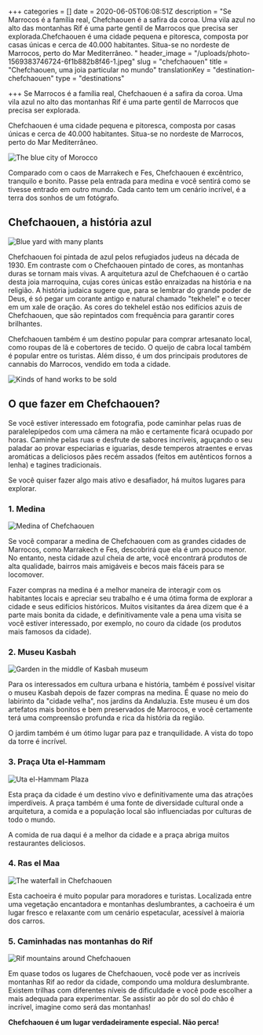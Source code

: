 +++
categories = []
date = 2020-06-05T06:08:51Z
description = "Se Marrocos é a família real, Chefchaouen é a safira da coroa. Uma vila azul no alto das montanhas Rif é uma parte gentil de Marrocos que precisa ser explorada.Chefchaouen é uma cidade pequena e pitoresca, composta por casas únicas e cerca de 40.000 habitantes. Situa-se no nordeste de Marrocos, perto do Mar Mediterrâneo. "
header_image = "/uploads/photo-1569383746724-6f1b882b8f46-1.jpeg"
slug = "chefchaouen"
title = "Chefchaouen, uma joia particular no mundo"
translationKey = "destination-chefchaouen"
type = "destinations"

+++
Se Marrocos é a família real, Chefchaouen é a safira da coroa. Uma vila azul no alto das montanhas Rif é uma parte gentil de Marrocos que precisa ser explorada.

Chefchaouen é uma cidade pequena e pitoresca, composta por casas únicas e cerca de 40.000 habitantes. Situa-se no nordeste de Marrocos, perto do Mar Mediterrâneo. 

![The blue city of Morocco](/uploads/Chefchaouen1.jpg "The blue city of Morocco")

Comparado com o caos de Marrakech e Fes, Chefchaouen é excêntrico, tranquilo e bonito. Passe pela entrada para medina e você sentirá como se tivesse entrado em outro mundo. Cada canto tem um cenário incrível, é a terra dos sonhos de um fotógrafo.

## **Chefchaouen, a história azul**

![Blue yard with many plants](/uploads/Chefchaouen3.jpg "Blue yard with many plants")

Chefchaouen foi pintada de azul pelos refugiados judeus na década de 1930. Em contraste com o Chefchaouen pintado de cores, as montanhas duras se tornam mais vivas. A arquitetura azul de Chefchaouen é o cartão desta joia marroquina, cujas cores únicas estão enraizadas na história e na religião. A história judaica sugere que, para se lembrar do grande poder de Deus, é só pegar um corante antigo e natural chamado "tekhelel" e o tecer em um xale de oração. As cores do tekhelel estão nos edifícios azuis de Chefchaouen, que são repintados com frequência para garantir cores brilhantes.

Chefchaouen também é um destino popular para comprar artesanato local, como roupas de lã e cobertores de tecido. O queijo de cabra local também é popular entre os turistas. Além disso, é um dos principais produtores de cannabis do Marrocos, vendido em toda a cidade.

![Kinds of hand works to be sold](/uploads/Shopping-chefchaouen-morocco-f9607d8eac98.jpg "Kinds of hand works to be sold")

## **O que fazer em Chefchaouen?**

Se você estiver interessado em fotografia, pode caminhar pelas ruas de paralelepípedos com uma câmera na mão e certamente ficará ocupado por horas. Caminhe pelas ruas e desfrute de sabores incríveis, aguçando o seu paladar ao provar especiarias e iguarias, desde temperos atraentes e ervas aromáticas a deliciosos pães recém assados ​​(feitos em autênticos fornos a lenha) e tagines tradicionais.

Se você quiser fazer algo mais ativo e desafiador, há muitos lugares para explorar.

### **1. Medina**

![Medina of Chefchaouen](/uploads/Chefchaouen4.jpg "Medina of Chefchaouen")

Se você comparar a medina de Chefchaouen com as grandes cidades de Marrocos, como Marrakech e Fes, descobrirá que ela é um pouco menor. No entanto, nesta cidade azul cheia de arte, você encontrará produtos de alta qualidade, bairros mais amigáveis ​​e becos mais fáceis para se locomover.

Fazer compras na medina é a melhor maneira de interagir com os habitantes locais e apreciar seu trabalho e é uma ótima forma de explorar a cidade e seus edifícios históricos. Muitos visitantes da área dizem que é a parte mais bonita da cidade, e definitivamente vale a pena uma visita se você estiver interessado, por exemplo, no couro da cidade (os produtos mais famosos da cidade).

### **2. Museu Kasbah**

![Garden in the middle of Kasbah museum](/uploads/Chefchaouen6.png "Garden in the middle of Kasbah museum")

Para os interessados ​​em cultura urbana e história, também é possível visitar o museu Kasbah depois de fazer compras na medina. É quase no meio do labirinto da "cidade velha", nos jardins da Andaluzia. Este museu é um dos artefatos mais bonitos e bem preservados de Marrocos, e você certamente terá uma compreensão profunda e rica da história da região.

O jardim também é um ótimo lugar para paz e tranquilidade. A vista do topo da torre é incrível.

### **3. Praça Uta el-Hammam**

![Uta el-Hammam Plaza](/uploads/Chefchaouen2.JPG "Uta el-Hammam Plaza")

Esta praça da cidade é um destino vivo e definitivamente uma das atrações imperdíveis. A praça também é uma fonte de diversidade cultural onde a arquitetura, a comida e a população local são influenciadas por culturas de todo o mundo.

A comida de rua daqui é a melhor da cidade e a praça abriga muitos restaurantes deliciosos.

### **4. Ras el Maa**

![The waterfall in Chefchaouen](/uploads/Chefchaouen5.jpg "The waterfall in Chefchaouen")

Esta cachoeira é muito popular para moradores e turistas. Localizada entre uma vegetação encantadora e montanhas deslumbrantes, a cachoeira é um lugar fresco e relaxante com um cenário espetacular, acessível à maioria dos carros.

### **5. Caminhadas nas montanhas do Rif**

![Rif mountains around Chefchaouen](/uploads/Chefchaouen7.jpg "Rif mountains around Chefchaouen")

Em quase todos os lugares de Chefchaouen, você pode ver as incríveis montanhas Rif ao redor da cidade, compondo uma moldura deslumbrante. Existem trilhas com diferentes níveis de dificuldade e você pode escolher a mais adequada para experimentar. Se assistir ao pôr do sol do chão é incrível, imagine como será das montanhas!

**Chefchaouen é um lugar verdadeiramente especial. Não perca!**